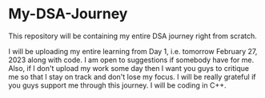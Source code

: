 # My-DSA-Journey
This repository will be containing my entire DSA journey right from scratch.

I will be uploading my entire learning from Day 1, i.e. tomorrow February 27, 2023 along with code. I am open to suggestions if somebody have for me. Also, if I don't upload my work some day then I want you guys to critique me so that I stay on track and don't lose my focus. I will be really grateful if you guys support me through this journey. I will be coding in C++.
